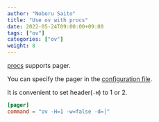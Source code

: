 ```yaml
---
author: "Noboru Saito"
title: "Use ov with procs"
date: 2022-05-24T09:00:00+09:00
tags: ["ov"]
categories: ["ov"]
weight: 8
---
```


[procs](https://github.com/dalance/procs) supports pager.

You can specify the pager in the [configuration file](https://github.com/dalance/procs#configuration).

It is convenient to set header(`-H`) to 1 or 2.

```toml
[pager]
command = "ov -H=1 -w=false -d=│"
```
